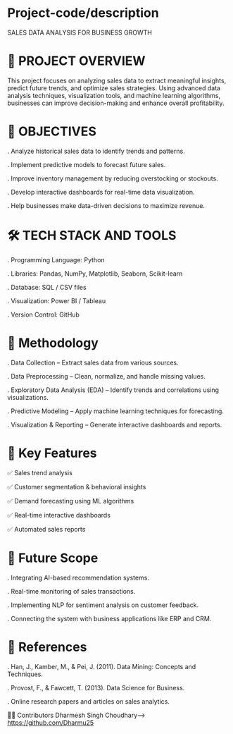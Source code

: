 # Project-code/description
SALES DATA ANALYSIS FOR BUSINESS GROWTH

# 📌 PROJECT OVERVIEW

This project focuses on analyzing sales data to extract meaningful insights, predict future trends, and optimize sales strategies. Using advanced data analysis techniques, visualization tools, and machine learning algorithms, businesses can improve decision-making and enhance overall profitability.

# 🎯 OBJECTIVES

. Analyze historical sales data to identify trends and patterns.

. Implement predictive models to forecast future sales.

. Improve inventory management by reducing overstocking or stockouts.

. Develop interactive dashboards for real-time data visualization.

. Help businesses make data-driven decisions to maximize revenue.

# 🛠️ TECH STACK AND TOOLS

. Programming Language: Python

. Libraries: Pandas, NumPy, Matplotlib, Seaborn, Scikit-learn

. Database: SQL / CSV files

. Visualization: Power BI / Tableau

. Version Control: GitHub

# 🚀 Methodology

. Data Collection – Extract sales data from various sources.

. Data Preprocessing – Clean, normalize, and handle missing values.

. Exploratory Data Analysis (EDA) – Identify trends and correlations using visualizations.

. Predictive Modeling – Apply machine learning techniques for forecasting.

. Visualization & Reporting – Generate interactive dashboards and reports.

# 📌 Key Features

✅ Sales trend analysis

✅ Customer segmentation & behavioral insights

✅ Demand forecasting using ML algorithms

✅ Real-time interactive dashboards

✅ Automated sales reports

# 🔮 Future Scope

. Integrating AI-based recommendation systems.

. Real-time monitoring of sales transactions.

. Implementing NLP for sentiment analysis on customer feedback.

. Connecting the system with business applications like ERP and CRM.

# 📖 References

. Han, J., Kamber, M., & Pei, J. (2011). Data Mining: Concepts and Techniques.

. Provost, F., & Fawcett, T. (2013). Data Science for Business.

. Online research papers and articles on sales analytics.

👨‍💻 Contributors
Dharmesh Singh Choudhary--> https://github.com/Dharmu25
